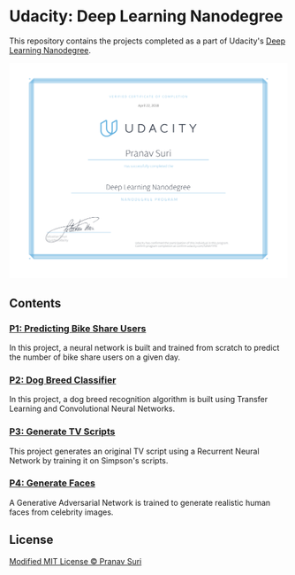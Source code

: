 # Udacity: Deep Learning Nanodegree

This repository contains the projects completed as a part of Udacity's [Deep Learning Nanodegree](https://www.udacity.com/course/deep-learning-nanodegree--nd101).

![Certificate of Completion](/Certificate.jpg)

## Contents

### [P1: Predicting Bike Share Users]()
In this project, a neural network is built and trained from scratch to predict the number of bike share users on a given day.

### [P2: Dog Breed Classifier]()
In this project, a dog breed recognition algorithm is built using Transfer Learning and Convolutional Neural Networks.

### [P3: Generate TV Scripts]()
This project generates an original TV script using a Recurrent Neural Network by training it on Simpson's scripts.

### [P4: Generate Faces]()
A Generative Adversarial Network is trained to generate realistic human faces from celebrity images.

## License
[Modified MIT License © Pranav Suri](/License.txt)
